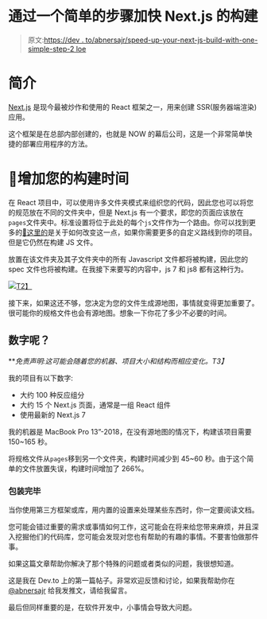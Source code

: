 # 通过一个简单的步骤加快 Next.js 的构建

> 原文:[https://dev . to/abnersajr/speed-up-your-next-js-build-with-one-simple-step-2 loe](https://dev.to/abnersajr/speed-up-your-next-js-build-with-one-simple-step-2loe)

# [](#brief-introduction)简介

[Next.js](https://nextjs.org/?utm_source=devto&utm_medium=link&utm_campaign=abnersajr) 是现今最被炒作和使用的 React 框架之一，用来创建 SSR(服务器端渲染)应用。

这个框架是在总部内部创建的，也就是 NOW 的幕后公司，这是一个非常简单快捷的部署应用程序的方法。

# [](#boosting-your-build-time)🚀增加您的构建时间

在 React 项目中，可以使用许多文件夹模式来组织您的代码，因此您也可以将您的规范放在不同的文件夹中，但是 Next.js 有一个要求，即您的页面应该放在`pages`文件夹中。标准设置将位于此处的每个`js`文件作为一个路由。你可以找到更多的[🔗这里的](https://github.com/zeit/next.js#disabling-file-system-routing)是关于如何改变这一点，如果你需要更多的自定义路线到你的项目。但是它仍然在构建 JS 文件。

放置在该文件夹及其子文件夹中的所有 Javascript 文件都将被构建，因此您的 spec 文件也将被构建。在我接下来要写的内容中，js 7 和 js8 都有这种行为。

[![](../Images/a28c6e8b44e6e229678de3356ce7636d.png)T2】](https://i.giphy.com/media/43J6lkcsz3EqzNThfS/giphy.gif)

接下来，如果这还不够，您决定为您的文件生成源地图，事情就变得更加重要了。很可能你的规格文件也会有源地图。想象一下你花了多少不必要的时间。

## [](#what-about-the-numbers)数字呢？

***免责声明:这可能会随着您的机器、项目大小和结构而相应变化。*T3】**

我的项目有以下数字:

*   大约 100 种反应组分
*   大约 15 个 Next.js 页面，通常是一组 React 组件
*   使用最新的 Next.js 7

我的机器是 MacBook Pro 13”-2018，在没有源地图的情况下，构建该项目需要 150~165 秒。

将规格文件从`pages`移到另一个文件夹，构建时间减少到 45~60 秒。由于这个简单的文件放置失误，构建时间增加了 266%。

### [](#wrapping-up)包装完毕

当你使用第三方框架或库，用内置的设置来处理某些东西时，你一定要阅读文档。

您可能会错过重要的需求或事情如何工作，这可能会在将来给您带来麻烦，并且深入挖掘他们的代码库，您可能会发现对您也有帮助的有趣的事情。不要害怕做那件事。

如果这篇文章帮助你解决了那个特殊的问题或者类似的问题，我很想知道。

这是我在 Dev.to 上的第一篇帖子。非常欢迎反馈和讨论，如果我帮助你在 [@abnersajr](https://twitter.com/abnersajr) 给我发推文，请给我留言。

最后但同样重要的是，在软件开发中，小事情会导致大问题。